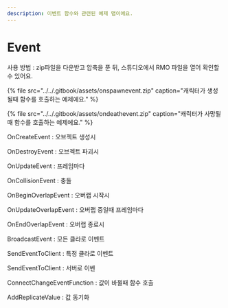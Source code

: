 ```yaml
---
description: 이벤트 함수와 관련된 예제 맵이에요.
---
```


# Event

사용 방법 : zip파일을 다운받고 압축을 푼 뒤, 스튜디오에서 RMO 파일을 열어 확인할 수 있어요.



{% file src="../../.gitbook/assets/onspawnevent.zip" caption="캐릭터가 생성될때 함수를 호출하는 예제에요." %}

{% file src="../../.gitbook/assets/ondeathevent.zip" caption="캐릭터가 사망될때 함수를 호출하는 예제에요." %}

OnCreateEvent : 오브젝트 생성시

OnDestroyEvent : 오브젝트 파괴시

OnUpdateEvent : 프레임마다

OnCollisionEvent : 충돌

OnBeginOverlapEvent : 오버랩 시작시 

OnUpdateOverlapEvent : 오버랩 중일때 프레임마다

OnEndOverlapEvent : 오버랩 종료시 

BroadcastEvent : 모든 클라로 이벤트 

SendEventToClient : 특정 클라로 이벤트

SendEventToClient : 서버로 이벤

ConnectChangeEventFunction : 값이 바뀔때 함수 호출

AddReplicateValue : 값 동기화

